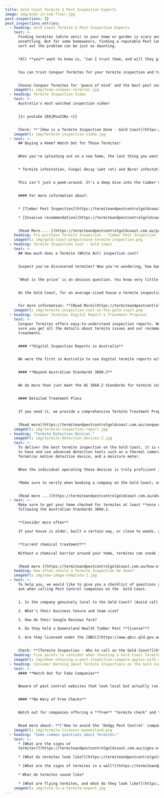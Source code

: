 ```yaml
---
title: Gold Coast Termite & Pest Inspection Experts
image: img/andy-in-sub-floor.jpg
pest-inspections: []
pest_inspections_entries:
  - heading: Gold Coast Termite & Pest Inspection Experts
    text: >-
      Finding termites (white ants) in your home or garden is scary and
      unsettling. But for some homeowners, finding a reputable Pest Company to
      sort out the problem can be just as daunting.


      *All **you** want to know is, ‘Can I trust them, and will they give me the right advice’?*


      You can trust Conquer Termites for your termite inspection and treatment needs. Our team of fully licensed technicians are experts in the field, with exceptional skills and extensive experience to deliver reliable termite detection and effective treatment solutions. 


      Choose Conquer Termites for 'peace of mind' and the best pest service on the Gold Coast!
    imageUrl: img/team-conquer-termites.jpg
  - heading: Termite Inspection Video
    text: >-
      Australia's most watched inspection video!


      {{< youtube ZE6jMsa2SBs >}}


      Check: **'[How is a Termite Inspection Done - Gold Coast](https://termiteandpestcontrolgoldcoast.com.au/how-is-a-termite-inspection-done/)'**
    imageUrl: img/termite-inspection-video.jpg
  - text: >-
      ## Buying a Home? Watch Out for Those Termites!


      When you're splashing out on a new home, the last thing you want is a dud or a termite party house. That's why getting an Expert to do a **Timber Pest Inspection** is key. These aren't your average quick checks; they follow the Aussie Standard 4349.3.2010 and look at:


      * Termite infestation, Fungal decay (wet rot) and Borer infestation.


      This isn't just a peek-around. It's a deep dive into the timber's health in your potential home, pointing out any creepy crawlies or issues that could mess with the building's strength.


      #### For more information about:


      * [Timber Pest Inspection](https://termiteandpestcontrolgoldcoast.com.au/pre-purchase-inspection-timber-inspection/) - What It Is and What It Isn't

      * [Invasive recommendation](https://termiteandpestcontrolgoldcoast.com.au/invasive-inspection-for-termites/) - What does that mean?


      [Read More.....](https://termiteandpestcontrolgoldcoast.com.au/pre-purchase-inspection-timber-inspection/)
    heading: Pre-purchase Termite Inspection – Timber Pest Inspection
    imageUrl: img/gold-coast-prepurchase-termite-inspection.png
  - heading: Termite Inspection Cost - Gold Coast
    text: >-
      ## How much does a Termite (White Ant) inspection cost?


      Suspect you've discovered termites? Now you're wondering, how bad is the damage and how deep will I need to dig into my pockets? 


      ‘What is the price’ is an obvious question. You know very little about termites and probably have never engaged a pest control company specialising in treating termites.


      On the Gold Coast, for an average-sized house a termite inspection costs between **$280 and $330.**


      For more information: **[Read More](https://termiteandpestcontrolgoldcoast.com.au/termite-inspection-cost-on-the-gold-coast/)**
    imageUrl: img/termite-inspection-cost-on-the-gold-coast.png
  - heading: Conquer Termites Digital Report & Treatment Proposal
    text: >-
      Conquer Termites offers easy-to-understand inspection reports. We make
      sure you get all the details about termite issues and our recommended
      treatments.


      #### **Digital Inspection Reports in Australia**


      We were the first in Australia to use digital termite reports with photos, making our observations clearer and more detailed. Conquer will always look to the future to enhance better communication. 


      #### **Beyond Australian Standards 3660.2**


      We do more than just meet the AS 3660.2 Standards for termite inspections. Our detailed 22-page digital reports with photos give you a complete view of your property and garden inspections, going beyond the basics.


      #### Detailed Treatment Plans


      If you need it, we provide a comprehensive Termite Treatment Proposal alongside our report. It lays out a clear, priced plan for termite treatment, so you know exactly what to expect.


      [Read more](https://termiteandpestcontrolgoldcoast.com.au/conquer-termites-digital-report/) ...
    imageUrl: img/termite-inspection-report.jpg
  - heading: "Termite Detection Devices "
    imageUrl: img/termite-detection-devices-2.jpg
    text: >-
      To deliver the best termite inspection on the Gold Coast, it is essential
      to have and use advanced detection tools such as a thermal camera, a
      Termatrac motion detection device, and a moisture meter. 


      When the individual operating these devices is truly proficient in their use and understands the specifics of what to search for, you can expect to receive a comprehensive analysis of your home's termite condition.


      *Make sure to verify when booking a company on the Gold Coast; not all of them may have or utilize these devices!*


      [Read more ...](https://termiteandpestcontrolgoldcoast.com.au/what-devices-are-used-for-a-termite-inspection/)
  - text: >-
      Make sure to get your home checked for termites at least **once a year**,
      following the Australian Standards 3660.2.


      **Consider more often**

      If your house is older, built a certain way, or close to woods, you might need more frequent inspections.


      **Current chemical treatment?**

      Without a chemical barrier around your home, termites can sneak in easily. Regular inspections are key for early detection and prevention, just like regular dental check-ups, especially if you don't have any termite treatment.


      [Read more ](https://termiteandpestcontrolgoldcoast.com.au/how-often-should-you-do-a-termite-inspection/)
    heading: How often should a Termite Inspection be done?
    imageUrl: img/new-image-template-1.jpg
  - text: >-
      To help you, we would like to give you a checklist of questions you should
      ask when calling Pest Control companies on the  Gold Coast. 


      1. Is the company genuinely local to the Gold Coast? (Avoid call centres from Sydney or Melbourne).

      2. What's their business tenure and team size?

      3. How do their Google Reviews fare?

      4. Do they hold a Queensland Health Timber Pest **license**?

      5. Are they licensed under the [QBCC](https://www.qbcc.qld.gov.au/node/2526) (Queensland Building Construction Commission)?


      Check: **[Termite Inspection - Who to call on the Gold Coast?](https://termiteandpestcontrolgoldcoast.com.au/best-termite-inspection-who-to-call-on-the-gold-coast/)**
    heading: Five points to consider when choosing a Gold Coast Termite Company
    imageUrl: img/when-choosing-a-pest-inspection-compare-apples-with-apples.png
  - heading: Consumer Warning about Termite Inspections on the Gold Coast
    text: >-
      #### **Watch Out for Fake Companies**


      Beware of pest control websites that look local but actually run their call center from another city and lack the right Queensland licenses. Remember, every legit company in Queensland needs a QBCC license to operate. No license? That means no insurance and they shouldn't be offering termite inspections or treatments.


      #### **Be Wary of Free Checks**


      Watch out for companies offering a **free** "termite check" and then pushing some expensive and sketchy baiting system. These guys usually aren't licensed or qualified, and you might even be asked to sign a waiver acknowledging it's just a check, not a proper inspection to Australian Standards.


      Read more about: **['How to avoid the 'Dodgy Pest Control' companies on the Gold Coast'](https://termiteandpestcontrolgoldcoast.com.au/consumer-warnings)**
    imageUrl: img/termite-licenses-queensland.png
  - heading: "Some common questions about Termites:"
    text: >-
      * [What are the signs of
      termites?](https://termiteandpestcontrolgoldcoast.com.au/signs-of-termites/)

      * [What do termites look like?](https://termiteandpestcontrolgoldcoast.com.au/what-do-termites-look-like/)

      * [What are the signs of termites in a wall?](https://termiteandpestcontrolgoldcoast.com.au/what-do-termites-look-like/)

      * What do termites sound like?

      * [What are flying termites, and what do they look like?](https://termiteandpestcontrolgoldcoast.com.au/flying-termites-on-the-gold-coast/)
    imageUrl: img/talk-to-a-termite-expert.jpg
---
```

